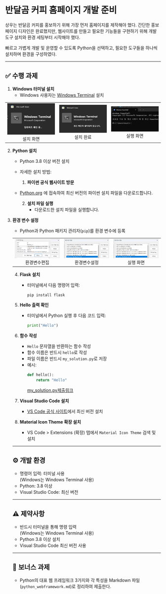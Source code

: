 # 반달곰 커피 홈페이지 개발 준비

상우는 반달곰 커피를 홍보하기 위해 가장 먼저 홈페이지를 제작해야 했다. 간단한 홍보 페이지 디자인은 완료했지만, 웹사이트를 만들고 필요한 기능들을 구현하기 위해 개발 도구 설치와 환경 세팅부터 시작해야 했다.

빠르고 가볍게 개발 및 운영할 수 있도록 Python을 선택하고, 필요한 도구들을 하나씩 설치하며 환경을 구성하였다.

---

## ✅ 수행 과제

1. **Windows 터미널 설치**
   - Windows 사용자는 [Windows Terminal](https://apps.microsoft.com/store/detail/windows-terminal/9N0DX20HK701) 설치
<table>
  <tr>
    <td align="center">
      <img src="./img/Terminal1.png" width="300" alt="Windows Terminal 설치 화면"><br>
      설치 화면
    </td>
    <td align="center">
      <img src="./img/Terminal2.png" width="300" alt="Windows Terminal 설치 완료"><br>
      설치 완료
    </td>
    <td align="center">
      <img src="./img/Terminal3.png" width="300" alt="Windows Terminal 실행 화면"><br>
      실행 화면
    </td>
  </tr>
</table>


2. **Python 설치**
   - Python 3.8 이상 버전 설치
   - 자세한 설치 방법:
      1. **파이썬 공식 웹사이트 방문**
   - [Python.org](https://www.python.org/) 에 접속하여 최신 버전의 파이썬 설치 파일을 다운로드합니다.

      2. **설치 파일 실행**
         - 다운로드한 설치 파일을 실행합니다.

3. **환경 변수 설정**
   - Python과 Python 패키지 관리자(`pip`)를 환경 변수에 등록
   <table>
  <tr>
    <td align="center">
      <img src="./img/환경변수1.png" width="300" alt="Windows Terminal 설치 화면"><br>
      환경변수편집
    </td>
    <td align="center">
      <img src="./img/환경변수2.png" width="300" alt="Windows Terminal 설치 완료"><br>
      환경변수설정
    </td>
    <td align="center">
      <img src="./img/환경변수2.png" width="300" alt="Windows Terminal 실행 화면"><br>
      실행 화면
    </td>
  </tr>
</table>

4. **Flask 설치**
   - 터미널에서 다음 명령어 입력:
     ```bash
     pip install flask
     ```
5. **Hello 출력 확인**
   - 터미널에서 Python 실행 후 다음 코드 입력:
     ```python
     print("Hello")
     ```
6. **함수 작성**
   - `Hello` 문자열을 반환하는 함수 작성
   - 함수 이름은 반드시 `hello`로 작성
   - 파일 이름은 반드시 `my_solution.py`로 저장
   - 예시:
     ```python
     def hello():
         return "Hello"
     ```
     [my_solution.py제출링크](https://github.com/nttkor/Codyssey/blob/main/%EA%B3%BC%EC%A0%9501_%EC%84%B8%EA%B3%84%EC%A0%81%EC%9D%B8%EB%B8%8C%EB%9E%9C%EB%93%9C%EB%B0%98%EB%8B%AC%EA%B3%B0%EC%BB%A4%ED%94%BC/%EB%AC%B8%EC%A0%9C_1_%EB%B0%98%EB%8B%AC%EA%B3%B0%EC%BB%A4%ED%94%BC%EC%9D%98%EC%8B%9C%EC%9E%91/my_solution.py)

7. **Visual Studio Code 설치**
   - [VS Code 공식 사이트](https://code.visualstudio.com/)에서 최신 버전 설치
8. **Material Icon Theme 확장 설치**
   - VS Code > Extensions (확장) 탭에서 `Material Icon Theme` 검색 및 설치

---

## ⚙ 개발 환경

- 명령어 입력: 터미널 사용  
  (Windows는 Windows Terminal 사용)
- Python: 3.8 이상
- Visual Studio Code: 최신 버전

---

## ⚠ 제약사항

- 반드시 터미널을 통해 명령 입력  
  (Windows는 Windows Terminal 사용)
- Python 3.8 이상 설치
- Visual Studio Code 최신 버전 사용

---

## 🎁 보너스 과제

- Python의 대표 웹 프레임워크 3가지와 각 특성을 Markdown 파일(`python_webframework.md`)로 정리하여 제출한다.

